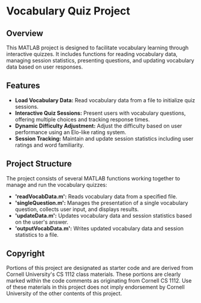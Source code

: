 # Vocabulary Quiz Project

## Overview
This MATLAB project is designed to facilitate vocabulary learning through interactive quizzes. It includes functions for reading vocabulary data, managing session statistics, presenting questions, and updating vocabulary data based on user responses.

## Features

- **Load Vocabulary Data:** Read vocabulary data from a file to initialize quiz sessions.
- **Interactive Quiz Sessions:** Present users with vocabulary questions, offering multiple choices and tracking response times.
- **Dynamic Difficulty Adjustment:** Adjust the difficulty based on user performance using an Elo-like rating system.
- **Session Tracking:** Maintain and update session statistics including user ratings and word familiarity.
  
## Project Structure
The project consists of several MATLAB functions working together to manage and run the vocabulary quizzes:

- **'readVocabData.m':** Reads vocabulary data from a specified file.
- **'singleQuestion.m':** Manages the presentation of a single vocabulary question, collects user input, and displays results.
- **'updateData.m':** Updates vocabulary data and session statistics based on the user's answer.
- **'outputVocabData.m':** Writes updated vocabulary data and session statistics to a file.

## Copyright

Portions of this project are designated as starter code and are derived from Cornell University's CS 1112 class materials. These portions are clearly marked within the code comments as originating from Cornell CS 1112. Use of these materials in this project does not imply endorsement by Cornell University of the other contents of this project.
